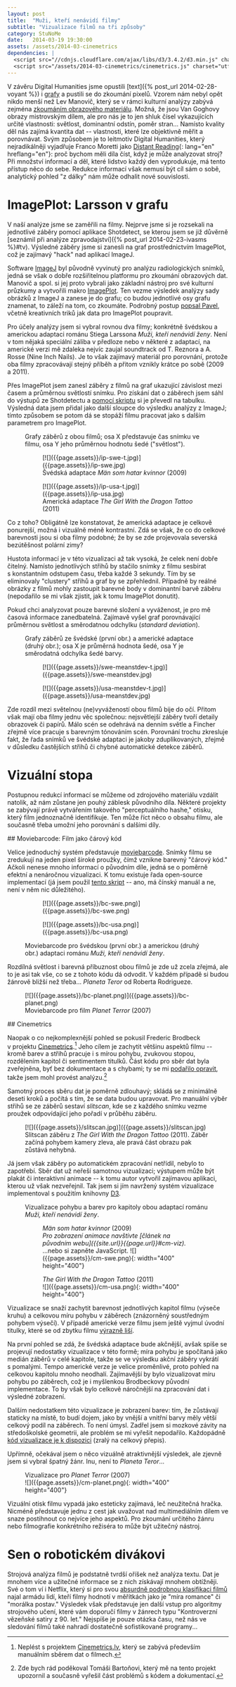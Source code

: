 ```yaml
---
layout: post
title:  "Muži, kteří nenávidí filmy"
subtitle: "Vizualizace filmů na tři způsoby"
category: StuNoMe
date:   2014-03-19 19:30:00
assets: /assets/2014-03-cinemetrics
dependencies: |
  <script src="//cdnjs.cloudflare.com/ajax/libs/d3/3.4.2/d3.min.js" charset="utf-8"></script>
  <script src="/assets/2014-03-cinemetrics/cinemetrics.js" charset="utf-8"></script>
---
```


V závěru Digital Humanities jsme opustili [text]({% post_url 2014-02-28-voyant %}) i [grafy](https://medium.com/studia-novych-medii/e12094e3565) a pustili se do zkoumání pixelů. Vzorem nám nebyl opět nikdo menší než Lev Manovič, který se v rámci kulturní analýzy zabývá zejména [zkoumáním obrazového materiálu](http://lab.softwarestudies.com/2011/06/mondrian-vs-rothko-footprints-and.html). Možná, že jsou Van Goghovy obrazy mistrovským dílem, ale pro nás je to jen shluk čísel vykazujících určité vlastnosti: světlost, dominantní odstín, poměr stran… Namísto kvality děl nás zajímá kvantita dat -- vlastnosti, které lze objektivně měřit a porovnávat. Svým způsobem je to leitmotiv Digital Humanities, který nejradikálněji vyjadřuje Franco Moretti jako [Distant Reading](http://www.nytimes.com/2011/06/26/books/review/the-mechanic-muse-what-is-distant-reading.html?pagewanted=all&_r=0){: lang="en" hreflang="en"}: proč bychom měli díla číst, když je může analyzovat stroj? Při množství informací a děl, které lidstvo každý den vyprodukuje, má tento přístup něco do sebe. Redukce informací však nemusí být cíl sám o sobě, analytický pohled "z dálky" nám může odhalit nové souvislosti.

# ImagePlot: Larsson v grafu

V naší analýze jsme se zaměřili na filmy. Nejprve jsme si je rozsekali na jednotlivé záběry pomocí aplikace Shotdetect, se kterou jsem se již důvěrně [seznámil při analýze zpravodajství]({% post_url 2014-02-23-ivasms %}#tv). Výsledné záběry jsme si zanesli na graf prostřednictvím ImagePlot, což je zajímavý "hack" nad aplikací ImageJ.

Software [ImageJ](http://imagej.nih.gov/ij/) byl původně vyvinutý pro analýzu radiologických snímků, jedná se však o dobře rozšiřitelnou platformu pro zkoumání obrazových dat. Manovič a spol. si jej proto vybrali jako základní nástroj pro své kulturní průzkumy a vytvořili makro [ImagePlot](http://lab.softwarestudies.com/p/imageplot.html). Ten vezme výsledek analýzy sady obrázků z ImageJ a zanese je do grafu; co budou jednotlivé osy grafu znamenat, to záleží na tom, co zkoumáte. Podrobný postup [popsal Pavel](http://www.abclinuxu.cz/blog/Svedek_Damdoguv/2014/1/vizualizace-filmu-trocha-jinak), včetně kreativních triků jak data pro ImagePlot poupravit.

Pro účely analýzy jsem si vybral rovnou dva filmy; konkrétně švédskou a americkou adaptaci románu Stiega Larssona <cite>Muži, kteří nenávidí ženy</cite>. Není v tom nějaká speciální záliba v předloze nebo v některé z adaptací, na americké verzi mě zdaleka nejvíc zaujal soundtrack od T. Reznora a A. Rosse (Nine Inch Nails). Je to však zajímavý materiál pro porovnání, protože oba filmy zpracovávají stejný příběh a přitom vznikly krátce po sobě (2009 a 2011).

Přes ImagePlot jsem zanesl záběry z filmů na graf ukazující závislost mezi časem a průměrnou světlostí snímku. Pro získání dat o záběrech jsem sáhl do výstupů ze Shotdetectu a [pomocí skriptu](https://gist.github.com/jnv/9558429) si je převedl na tabulku. Výsledná data jsem přidal jako další sloupce do výsledku analýzy z ImageJ; tímto způsobem se potom dá se stopáží filmu pracovat jako s dalším parametrem pro ImagePlot.

<figure>
<figcaption>
  Grafy záběrů z obou filmů; osa X představuje čas snímku ve filmu, osa Y jeho průměrnou hodnotu šedé ("světlost").
</figcaption>
<figure>
[![]({{page.assets}}/ip-swe-t.jpg)]({{page.assets}}/ip-swe.jpg)
<figcaption>
  Švédská adaptace <cite lang="sv">Män som hatar kvinnor</cite> (2009)
</figcaption>
</figure>

<figure>
[![]({{page.assets}}/ip-usa-t.jpg)]({{page.assets}}/ip-usa.jpg)
<figcaption>
  Americká adaptace <cite lang="en">The Girl With the Dragon Tattoo</cite> (2011)
</figcaption>
</figure>
</figure>

Co z toho? Obligátně lze konstatovat, že americká adaptace je celkově ponurejší, možná i vizuálně méně kontrastní. Zdá se však, že co do celkové barevnosti jsou si oba filmy podobné; že by se zde projevovala severská bezútěšnost polární zimy?

Hustota informací je v této vizualizaci až tak vysoká, že celek není dobře čitelný. Namísto jednotlivých střihů by stačilo snímky z filmu sesbírat s konstantním odstupem času, třeba každé 3 sekundy. Tím by se eliminovaly "clustery" střihů a graf by se zpřehlednil. Případně by reálné obrázky z filmů mohly zastoupit barevné body v dominantní barvě záběru (nepodařilo se mi však zjistit, jak k tomu ImagePlot donutit).

Pokud chci analyzovat pouze barevné složení a vyváženost, je pro mě časová informace zanedbatelná. Zajímavě vyšel graf porovnávající průměrnou světlost a směrodatnou odchylku (<i lang="en">standard deviation</i>).

<figure>
<figcaption>
Grafy záběrů ze švédské (první obr.) a americké adaptace (druhý obr.); osa X je průměrná hodnota šedé, osa Y je směrodatná odchylka šedé barvy.
</figcaption>
<figure>
[![]({{page.assets}}/swe-meanstdev-t.jpg)]({{page.assets}}/swe-meanstdev.jpg)
</figure>
<figure>
[![]({{page.assets}}/usa-meanstdev-t.jpg)]({{page.assets}}/usa-meanstdev.jpg)
</figure>
</figure>

Zde rozdíl mezi světelnou (ne)vyvážeností obou filmů bije do očí. Přitom však mají oba filmy jednu věc společnou: nejsvětlejší záběry tvoří detaily obrazovek či papírů. Málo scén se odehrává na denním světle a Fincher zřejmě více pracuje s barevným tónováním scén. Porovnání trochu zkresluje fakt, že řada snímků ve švédské adaptaci je jakoby zduplikovaných, zřejmě v důsledku častějších střihů či chybné automatické detekce záběrů.

# Vizuální stopa

Postupnou redukcí informací se můžeme od zdrojového materiálu vzdálit natolik, až nám zůstane jen pouhý záblesk původního díla. Některé projekty se zabývají právě vytvářením takového "perceptuálního hashe," otisku, který film jednoznačně identifikuje. Ten může říct něco o obsahu filmu, ale současně třeba umožní jeho porovnání s dalšími díly.

<section>
## Moviebarcode: Film jako čárový kód

Velice jednoduchý systém představuje [moviebarcode](http://moviebarcode.tumblr.com/). Snímky filmu se zredukují na jeden pixel široké proužky, čímž vznikne barevný "čárový kód." Ačkoli nenese mnoho informací o původním díle, jedná se o poměrně efektní a nenáročnou vizualizaci. K tomu existuje řada open-source implementací (já jsem použil [tento skript](https://github.com/mckelvin/moviebarcode) -- ano, má čínský manuál a ne, není v něm nic důležitého).

<figure class="full">
<figure>
[![]({{page.assets}}/bc-swe.png)]({{page.assets}}/bc-swe.png)
</figure>
<figure>
[![]({{page.assets}}/bc-usa.png)]({{page.assets}}/bc-usa.png)
</figure>
<figcaption>
  Moviebarcode pro švédskou (první obr.) a americkou (druhý obr.) adaptaci románu <cite>Muži, kteří nenávidí ženy</cite>.
</figcaption>
</figure>

Rozdílná světlost i barevná příbuznost obou filmů je zde už zcela zřejmá, ale to je asi tak vše, co se z tohoto kódu dá odvodit. V každém případě si budou žánrově bližší než třeba... <cite>Planeta Teror</cite> od Roberta Rodrigueze.

<figure class="full">
[![]({{page.assets}}/bc-planet.png)]({{page.assets}}/bc-planet.png)
<figcaption>
  Moviebarcode pro film <cite lang="en">Planet Terror</cite> (2007)
</figcaption>
</figure>

</section>
<section>
## Cinemetrics

Naopak o co nejkomplexnější pohled se pokusil Frederic Brodbeck v projektu [Cinemetrics](http://cinemetrics.fredericbrodbeck.de/).[^cinemetrics] Jeho cílem je zachytit většinu aspektů filmu -- kromě barev a střihů pracuje i s mírou pohybu, zvukovou stopou, rozdělením kapitol či sentimentem titulků. Část kódu pro sběr dat byla zveřejněna, byť bez dokumentace a s chybami; ty se mi [podařilo opravit](https://github.com/jnv/cinemetrics), takže jsem mohl provést analýzu.[^deric]

Samotný proces sběru dat je poměrně zdlouhavý; skládá se z minimálně deseti kroků a počítá s tím, že se data budou upravovat. Pro manuální výběr střihů se ze záběrů sestaví <i lang="en">slitscan</i>, kde se z každého snímku vezme proužek odpovídající jeho pořadí v průběhu záběru.

<figure>
[![]({{page.assets}}/slitscan.jpg)]({{page.assets}}/slitscan.jpg)
<figcaption>
Slitscan záběru z <cite lang="en">The Girl With the Dragon Tattoo</cite> (2011). Záběr začíná pohybem kamery zleva, ale pravá část obrazu pak zůstává nehybná.
</figcaption>
</figure>

Já jsem však záběry po automatickém zpracování netřídil, nebylo to zapotřebí. Sběr dat už neřeší samotnou vizualizaci; výstupem může být plakát či interaktivní animace -- k tomu autor vytvořil zajímavou aplikaci, kterou už však nezveřejnil. Tak jsem si jím navržený systém vizualizace implementoval s použitím knihovny [D3](http://d3js.org/).

<figure class="full" id="cm-viz">
<figcaption>
  Vizualizace pohybu a barev pro kapitoly obou adaptací románu <cite>Muži, kteří nenávidí ženy</cite>.
</figcaption>

<figure>
<figcaption>
  <cite lang="sv">Män som hatar kvinnor</cite> (2009)
</figcaption>
<div data-cinemetrics data-w="400" data-h="400" data-src="{{page.assets}}/cm-swe.json">
<i>Pro zobrazení animace navštivte [článek na původním webu]({{site.url}}{{page.url}}#cm-viz).</i>
<noscript>
...nebo si zapněte JavaScript.
</noscript>
![]({{page.assets}}/cm-swe.png){: width="400" height="400"}
</div>
</figure>

<figure>
<figcaption>
  <cite lang="en">The Girl With the Dragon Tattoo</cite> (2011)
</figcaption>
<div data-cinemetrics data-w="400" data-h="400" data-src="{{page.assets}}/cm-usa.json">
![]({{page.assets}}/cm-usa.png){: width="400" height="400"}
</div>
</figure>
</figure>

Vizualizace se snaží zachytit barevnost jednotlivých kapitol filmu (výseče kruhu) a celkovou míru pohybu v záběrech (znázorněný soustředným pohybem výsečí). V případě americké verze filmu jsem ještě vyjmul úvodní titulky, které se od zbytku filmu [výrazně liší](https://www.youtube.com/watch?v=sY4f_83t_rw).

Na první pohled se zdá, že švédská adaptace bude akčnější, avšak spíše se projevují nedostatky vizualizace v této formě; míra pohybu je spočítaná jako medián záběrů v celé kapitole, takže se ve výsledku akční záběry vykrátí s pomalými. Tempo americké verze je velice proměnlivé, proto pohled na celkovou kapitolu mnoho neodhalí. Zajímavější by bylo vizualizovat míru pohybu po záběrech, což je i myšlenkou Brodbeckovy původní implementace. To by však bylo celkově náročnější na zpracování dat i výsledné zobrazení.

Dalším nedostatkem této vizualizace je zobrazení barev: tím, že zůstávají staticky na místě, to budí dojem, jako by vnější a vnitřní barvy měly větší celkový podíl na záběrech. To není úmysl. Zadřel jsem si mozkové závity na středoškolské geometrii, ale problém se mi vyřešit nepodařilo. Každopádně [kód vizualizace je k dispozici](https://github.com/jnv/bitoff.cz/tree/gh-pages/assets/2014-03-cinemetrics/cinemetrics.js) (zralý na celkový přepis).

Upřímně, očekával jsem o něco vizuálně atraktivnější výsledek, ale zjevně jsem si vybral špatný žánr. Inu, není to <cite>Planeta Teror</cite>...

<figure class="full">
<figcaption>
  Vizualizace pro <cite lang="en">Planet Terror</cite> (2007)
</figcaption>
<div data-cinemetrics data-w="400" data-h="400" data-src="{{page.assets}}/cm-planet.json">
![]({{page.assets}}/cm-planet.png){: width="400" height="400"}
</div>
</figure>

[^cinemetrics]: Neplést s projektem [Cinemetrics.lv](http://cinemetrics.lv/), který se zabývá především manuálním sběrem dat o filmech.

[^deric]: Zde bych rád poděkoval Tomáši Bartoňovi, který mě na tento projekt upozornil a současně vyřešil část problémů s kódem a dokumentací.
</section>

Vizuální otisk filmu vypadá jako esteticky zajímavá, leč neužitečná hračka. Nicméně představuje jednu z cest jak uvažovat nad multimediálním dílem ve snaze postihnout co nejvíce jeho aspektů. Pro zkoumání určitého žánru nebo filmografie konkrétního režiséra to může být užitečný nástroj.

# Sen o robotickém divákovi

Strojová analýza filmů je podstatně tvrdší oříšek než analýza textu. Dat je mnohem více a užitečné informace se z nich získávají mnohem obtížněji. Své o tom ví i Netflix, který si pro svou [absurdně podrobnou klasifikaci filmů](http://www.theatlantic.com/technology/archive/2014/01/how-netflix-reverse-engineered-hollywood/282679/) najal armádu lidí, kteří filmy hodnotí v měřítkách jako je "míra romance" či "morálka postav." Výsledek však představuje jen další vstup pro algoritmy strojového učení, které vám doporučí filmy v žánrech typu "Kontroverzní vězeňské satiry z 90. let." Nejspíše je pouze otázka času, než nás ve sledování filmů také nahradí dostatečně sofistikované programy...

